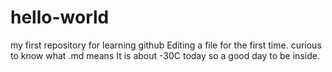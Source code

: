 # hello-world
my first repository for learning github
Editing a file for the first time. curious to know what .md means
It is about -30C today so a good day to be inside.
